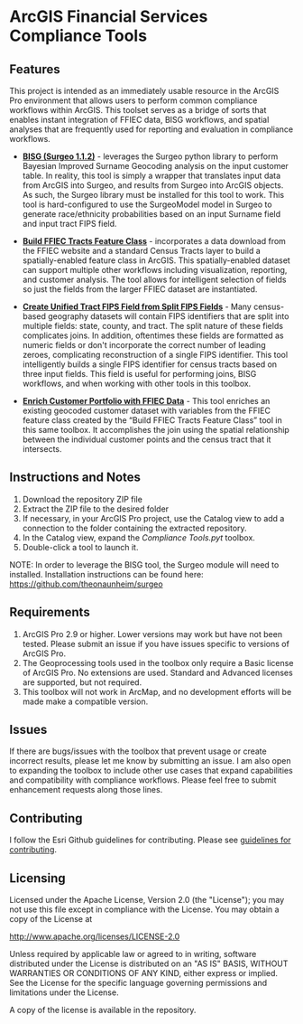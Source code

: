 # ArcGIS Financial Services Compliance Tools

## Features

This project is intended as an immediately usable resource in the ArcGIS Pro environment that allows users to perform common compliance workflows within ArcGIS. This toolset serves as a bridge of sorts that enables instant integration of FFIEC data, BISG workflows, and spatial analyses that are frequently used for reporting and evaluation in compliance workflows.

* **[BISG (Surgeo 1.1.2)](https://github.com/djarrard/arcgis-compliance-tools/blob/main/Tool_Documentation.md#bisg-surgeo-112)** - leverages the Surgeo python library to perform Bayesian Improved Surname Geocoding analysis on the input customer table. In reality, this tool is simply a wrapper that translates input data from ArcGIS into Surgeo, and results from Surgeo into ArcGIS objects. As such, the Surgeo library must be installed for this tool to work. This tool is hard-configured to use the SurgeoModel model in Surgeo to generate race/ethnicity probabilities based on an input Surname field and input tract FIPS field.

* **[Build FFIEC Tracts Feature Class](https://github.com/djarrard/arcgis-compliance-tools/blob/main/Tool_Documentation.md#build-ffiec-tracts-feature-class)** -  incorporates a data download from the FFIEC website and a standard Census Tracts layer to build a spatially-enabled feature class in ArcGIS. This spatially-enabled dataset can support multiple other workflows including visualization, reporting, and customer analysis. The tool allows for intelligent selection of fields so just the fields from the larger FFIEC dataset are instantiated.

* **[Create Unified Tract FIPS Field from Split FIPS Fields](https://github.com/djarrard/arcgis-compliance-tools/blob/main/Tool_Documentation.md#create-unified-tract-fips-field-from-split-fips-fields)** - Many census-based geography datasets will contain FIPS identifiers that are split into multiple fields: state, county, and tract. The split nature of these fields complicates joins. In addition, oftentimes these fields are formatted as numeric fields or don't incorporate the correct number of leading zeroes, complicating reconstruction of a single FIPS identifier. This tool intelligently builds a single FIPS identifier for census tracts based on three input fields. This field is useful for performing joins, BISG workflows, and when working with other tools in this toolbox.

* **[Enrich Customer Portfolio with FFIEC Data](https://github.com/djarrard/arcgis-compliance-tools/blob/main/Tool_Documentation.md#enrich-customer-portfolio-with-ffiec-data)** - This tool enriches an existing geocoded customer dataset with variables from the FFIEC feature class created by the “Build FFIEC Tracts Feature Class” tool in this same toolbox. It accomplishes the join using the spatial relationship between the individual customer points and the census tract that it intersects.

## Instructions and Notes

1. Download the repository ZIP file
2. Extract the ZIP file to the desired folder
3. If necessary, in your ArcGIS Pro project, use the Catalog view to add a connection to the folder containing the extracted repository.
4. In the Catalog view, expand the _Compliance Tools.pyt_ toolbox.
5. Double-click a tool to launch it.

NOTE: In order to leverage the BISG tool, the Surgeo module will need to installed. Installation instructions can be found here: https://github.com/theonaunheim/surgeo

## Requirements

1. ArcGIS Pro 2.9 or higher. Lower versions may work but have not been tested. Please submit an issue if you have issues specific to versions of ArcGIS Pro.
2. The Geoprocessing tools used in the toolbox only require a Basic license of ArcGIS Pro. No extensions are used. Standard and Advanced licenses are supported, but not required.
3. This toolbox will not work in ArcMap, and no development efforts will be made make a compatible version.

## Issues

If there are bugs/issues with the toolbox that prevent usage or create incorrect results, please let me know by submitting an issue. I am also open to expanding the toolbox to include other use cases that expand capabilities and compatibility with compliance workflows. Please feel free to submit enhancement requests along those lines.

## Contributing

I follow the Esri Github guidelines for contributing. Please see [guidelines for contributing](https://github.com/esri/contributing).

## Licensing

Licensed under the Apache License, Version 2.0 (the "License");
you may not use this file except in compliance with the License.
You may obtain a copy of the License at


   http://www.apache.org/licenses/LICENSE-2.0


Unless required by applicable law or agreed to in writing, software
distributed under the License is distributed on an "AS IS" BASIS,
WITHOUT WARRANTIES OR CONDITIONS OF ANY KIND, either express or implied.
See the License for the specific language governing permissions and
limitations under the License.


A copy of the license is available in the repository.
